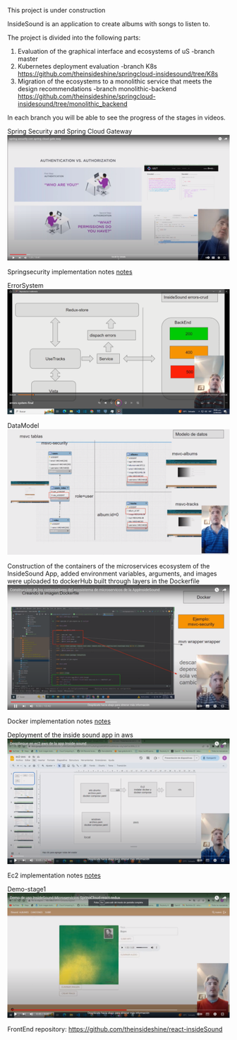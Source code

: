  This project is under construction

InsideSound is an application to create albums with songs to listen to.

The project is divided into the following parts:
1) Evaluation of the graphical interface and ecosystems of uS -branch master
2) Kubernetes deployment evaluation
   -branch K8s https://github.com/theinsideshine/springcloud-insidesound/tree/K8s
4) Migration of the ecosystems to a monolithic service that meets the design recommendations
   -branch monolithic-backend https://github.com/theinsideshine/springcloud-insidesound/tree/monolithic_backend


In each branch you will be able to see the progress of the stages in videos.



Spring Security and Spring Cloud Gateway
[![Security](images/video-security2.png)](https://www.youtube.com/watch?v=2DwEdIIFNcI)

Springsecurity implementation notes
[notes](doc/noteImpl.pdf)

ErrorSystem
[![ErrorSystem](images/video-errors.png)](https://youtu.be/BDVQ2RtpvLg)


DataModel
[![DataModel](images/video-datamodel.png)](https://youtu.be/ZpaCve0QHP4)



Construction of the containers of the microservices ecosystem of the InsideSound App, added environment variables, arguments,
and images were uploaded to dockerHub built through layers in the Dockerfile
[![Docker](images/video-dcoker.png)](https://www.youtube.com/watch?v=Q9uCy-TE9lc)

Docker implementation notes
[notes](doc/insideSound-docker.pdf)

Deployment of the inside sound app in aws
[![Ec2-aws](images/video-ec2.png)](https://youtu.be/asVS0Zw_jzY)

Ec2 implementation notes
[notes](doc/ec2-aws.pdf)




Demo-stage1
[![Demo-stage1](images/video-demo1.png)](https://youtu.be/uy-X84YQUQM)




FrontEnd repository: https://github.com/theinsideshine/react-insideSound
